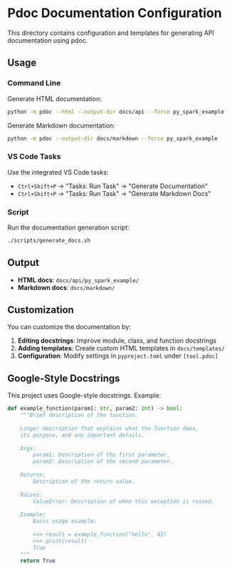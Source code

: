 # Pdoc Documentation Configuration

This directory contains configuration and templates for generating API documentation using pdoc.

## Usage

### Command Line

Generate HTML documentation:
```bash
python -m pdoc --html --output-dir docs/api --force py_spark_example
```

Generate Markdown documentation:
```bash
python -m pdoc --output-dir docs/markdown --force py_spark_example
```

### VS Code Tasks

Use the integrated VS Code tasks:
- `Ctrl+Shift+P` → "Tasks: Run Task" → "Generate Documentation"
- `Ctrl+Shift+P` → "Tasks: Run Task" → "Generate Markdown Docs"

### Script

Run the documentation generation script:
```bash
./scripts/generate_docs.sh
```

## Output

- **HTML docs**: `docs/api/py_spark_example/`
- **Markdown docs**: `docs/markdown/`

## Customization

You can customize the documentation by:

1. **Editing docstrings**: Improve module, class, and function docstrings
2. **Adding templates**: Create custom HTML templates in `docs/templates/`
3. **Configuration**: Modify settings in `pyproject.toml` under `[tool.pdoc]`

## Google-Style Docstrings

This project uses Google-style docstrings. Example:

```python
def example_function(param1: str, param2: int) -> bool:
    """Brief description of the function.
    
    Longer description that explains what the function does,
    its purpose, and any important details.
    
    Args:
        param1: Description of the first parameter.
        param2: Description of the second parameter.
        
    Returns:
        Description of the return value.
        
    Raises:
        ValueError: Description of when this exception is raised.
        
    Example:
        Basic usage example:
        
        >>> result = example_function("hello", 42)
        >>> print(result)
        True
    """
    return True
```
